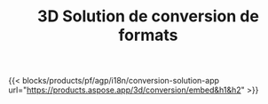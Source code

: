 ﻿---
title: 3D Solution de conversion de formats 
weight: 7730
url: /fr/conversion
limit: 
description: Convertir le fichier 3D en Autodesk, Draco, Wavefront, 3D Studio et de nombreux autres formats
---
{{< blocks/products/pf/agp/i18n/conversion-solution-app url="https://products.aspose.app/3d/conversion/embed&h1&h2" >}} 
